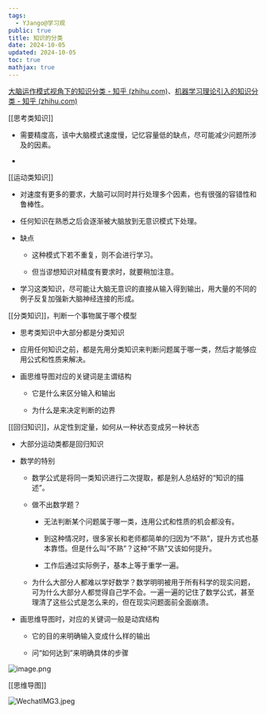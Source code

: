 ```yaml
---
tags:
  - YJango@学习观
public: true
title: 知识的分类
date: 2024-10-05
updated: 2024-10-05
toc: true
mathjax: true
---
```


[大脑运作模式视角下的知识分类 - 知乎 (zhihu.com)](https://zhuanlan.zhihu.com/p/50793837)、[机器学习理论引入的知识分类 - 知乎 (zhihu.com)](https://zhuanlan.zhihu.com/p/51009240)

[[思考类知识]]

  + 需要精度高，该中大脑模式速度慢，记忆容量低的缺点，尽可能减少问题所涉及的因素。

  + 

[[运动类知识]]

  + 对速度有更多的要求，大脑可以同时并行处理多个因素，也有很强的容错性和鲁棒性。

  + 任何知识在熟悉之后会逐渐被大脑放到无意识模式下处理。

  + 缺点

    + 这种模式下若不重复，则不会进行学习。

    + 但当谬想知识对精度有要求时，就要稍加注意。

  + 学习这类知识，尽可能让大脑无意识的直接从输入得到输出，用大量的不同的例子反复加强新大脑神经连接的形成。

[[分类知识]]，判断一个事物属于哪个模型

  + 思考类知识中大部分都是分类知识

  + 应用任何知识之前，都是先用分类知识来判断问题属于哪一类，然后才能够应用公式和性质来解决。

  + 画思维导图对应的关键词是主谓结构

    + 它是什么来区分输入和输出

    + 为什么是来决定判断的边界

[[回归知识]]，从定性到定量，如何从一种状态变成另一种状态

  + 大部分运动类都是回归知识

  + 数学的特别

    + 数学公式是将同一类知识进行二次提取，都是别人总结好的“知识的描述”。

    + 做不出数学题？

      + 无法判断某个问题属于哪一类，连用公式和性质的机会都没有。

      + 到这种情况时，很多家长和老师都简单的归因为“不熟”，提升方式也基本靠悟。但是什么叫“不熟”？这种“不熟”又该如何提升。

      + 工作后通过实际例子，基本上等于重学一遍。

    + 为什么大部分人都难以学好数学？数学明明被用于所有科学的现实问题，可为什么大部分人都觉得自己学不会。一遍一遍的记住了数学公式，甚至理清了这些公式是怎么来的，但在现实问题面前全面崩溃。

  + 画思维导图时，对应的关键词一般是动宾结构

    + 它的目的来明确输入变成什么样的输出

    + 问“如何达到”来明确具体的步骤

![image.png](/assets/image_1696780789561_0.png)


[[思维导图]]

![WechatIMG3.jpeg](/assets/wechatimg3_1696777946466_0.jpeg)
